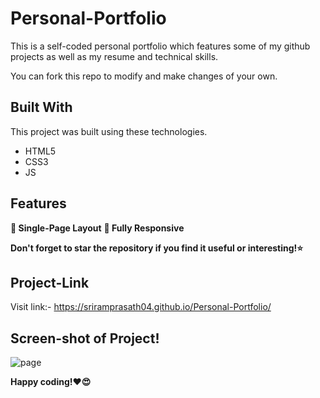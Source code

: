 # Personal-Portfolio
This is a self-coded personal portfolio which features some of my github projects as well as my resume and technical skills.

You can fork this repo to modify and make changes of your own.

## Built With

This project was built using these technologies.

- HTML5
- CSS3
- JS

## Features

**📖 Single-Page Layout**
**📱 Fully Responsive**


**Don't forget to star the repository if you find it useful or interesting!⭐**



## Project-Link
Visit link:- https://sriramprasath04.github.io/Personal-Portfolio/

## Screen-shot of Project!
![page](https://github.com/Sriramprasath04/Personal-Portfolio/assets/109743739/7971b2c0-0e64-4095-a109-dc91d0ee67f7)


**Happy coding!❤️😍**

